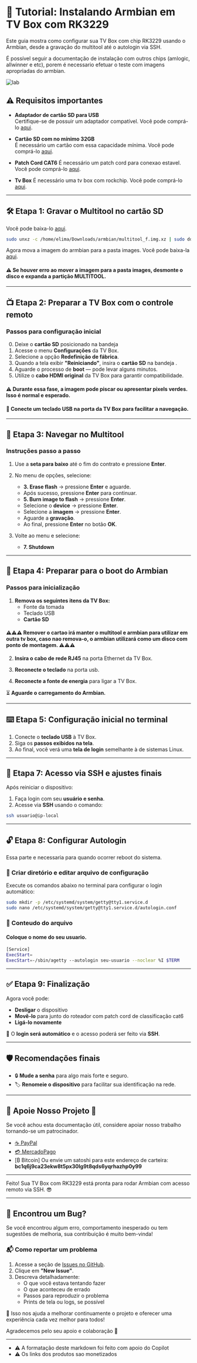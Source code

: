 # 🚀 Tutorial: Instalando Armbian em TV Box com RK3229

Este guia mostra como configurar sua TV Box com chip RK3229 usando o Armbian, desde a gravação do multitool até o autologin via SSH.

É possível seguir a documentação de instalação com outros chips (amlogic, allwinner e etc), porem é necessario efetuar o teste com imagens apropriadas do armbian.


![lab](images/image.jpg)



## ⚠️ Requisitos importantes

- **Adaptador de cartão SD para USB**  
  Certifique-se de possuir um adaptador compatível. Você pode comprá-lo [aqui](https://mercadolivre.com/sec/2trNZa2).

- **Cartão SD com no mínimo 32GB**  
  É necessário um cartão com essa capacidade mínima. Você pode comprá-lo [aqui](https://mercadolivre.com/sec/2mhNMv8).

- **Patch Cord CAT6**
  É necessário um patch cord para conexao estavel. Você pode comprá-lo [aqui](https://mercadolivre.com/sec/23CxYAc).

- **Tv Box**
  É necessário uma tv box com rockchip. Você pode comprá-lo [aqui](https://mercadolivre.com/sec/23CxYAc).



---

## 🛠️ Etapa 1: Gravar o Multitool no cartão SD

Você pode baixa-lo [aqui](https://drive.google.com/file/d/1yX0vm4-_4uwwUxWRjcaVnXaXxVOKjmF3/view?usp=drive_link).


```bash
sudo unxz -c /home/elima/Downloads/armbian/multitool_f.img.xz | sudo dd of=/dev/sda bs=4M status=progress conv=fsync
```

Agora mova a imagem do armbian para a pasta images.
Você pode baixa-la [aqui](https://drive.google.com/file/d/1WEhj9ptoO3dmUrU47IOMC3MS-YJk-1Qh/view?usp=drive_link).
#### ⚠️ Se houver erro ao mover a imagem para a pasta images, desmonte o disco e expanda a partição MULTITOOL.

---

## 📺 Etapa 2: Preparar a TV Box com o controle remoto

### Passos para configuração inicial
0. Deixe o **cartão SD** posicionado na bandeja
1. Acesse o menu **Configurações** da TV Box.
2. Selecione a opção **Redefinição de fábrica**.
3. Quando a tela exibir **"Reiniciando"**, insira o **cartão SD** na bandeja .
4. Aguarde o processo de **boot** — pode levar alguns minutos.
5. Utilize o **cabo HDMI original** da TV Box para garantir compatibilidade.

#### ⚠️  Durante essa fase, a imagem pode piscar ou apresentar **pixels verdes**. Isso é **normal** e esperado.

#### 🔌 Conecte um **teclado USB** na porta da TV Box para facilitar a navegação.

---

## 📄 Etapa 3: Navegar no Multitool

### Instruções passo a passo

1. Use a **seta para baixo** até o fim do contrato e pressione **Enter**.

2. No menu de opções, selecione:

   - **3. Erase flash** → pressione **Enter** e aguarde.
   - Após sucesso, pressione **Enter** para continuar.
   - **5. Burn image to flash** → pressione **Enter**.
   - Selecione o **device** → pressione **Enter**.
   - Selecione a **imagem** → pressione **Enter**.
   - Aguarde a **gravação**.
   - Ao final, pressione **Enter** no botão **OK**.

3. Volte ao menu e selecione:

   - **7. Shutdown**


---


## 🔌 Etapa 4: Preparar para o boot do Armbian

### Passos para inicialização

1. **Remova os seguintes itens da TV Box:**
   - Fonte da tomada
   - Teclado USB
   - **Cartão SD**

#### ⚠️⚠️⚠️ Remover o cartao irá manter o multitool e armbian para utilizar em outra tv box, caso nao remova-o, o armbian utilizará como um disco com ponto de montagem. ⚠️⚠️⚠️


2. **Insira o cabo de rede RJ45** na porta Ethernet da TV Box.

3. **Reconecte o teclado** na porta usb.

3. **Reconecte a fonte de energia** para ligar a TV Box.

⏳ **Aguarde o carregamento do Armbian.**

---


## ⌨️ Etapa 5: Configuração inicial no terminal

1. Conecte o **teclado USB** à TV Box.
2. Siga os **passos exibidos na tela**.
3. Ao final, você verá uma **tela de login** semelhante à de sistemas Linux.

---

## 🔐 Etapa 7: Acesso via SSH e ajustes finais

Após reiniciar o dispositivo:

1. Faça login com seu **usuário e senha**.
2. Acesse via **SSH** usando o comando:

```bash
ssh usuario@ip-local
```

---


## 🔓 Etapa 8: Configurar Autologin
Essa parte e necessaria para quando ocorrer reboot do sistema.

### 📁 Criar diretório e editar arquivo de configuração

Execute os comandos abaixo no terminal para configurar o login automático:


```bash
sudo mkdir -p /etc/systemd/system/getty@tty1.service.d
sudo nano /etc/systemd/system/getty@tty1.service.d/autologin.conf
```

### 📄 Conteudo do arquivo 

#### Coloque o nome do seu usuario.

```bash
[Service]
ExecStart=
ExecStart=-/sbin/agetty --autologin seu-usuario --noclear %I $TERM
```


---

## ✅ Etapa 9: Finalização

Agora você pode:

- **Desligar** o dispositivo
- **Movê-lo** para junto do roteador com patch cord de classificação cat6
- **Ligá-lo novamente**

🔁 O **login será automático** e o acesso poderá ser feito via **SSH**.


--- 


## 🛡️ Recomendações finais

- 🔒 **Mude a senha** para algo mais forte e seguro.
- 🏷️ **Renomeie o dispositivo** para facilitar sua identificação na rede.


--- 


## 💖 Apoie Nosso Projeto 💖

Se você achou esta documentação útil, considere apoiar nosso trabalho tornando-se um patrocinador.

- [☕ PayPal](https://www.paypal.com/donate/?business=9BBJLYB3U435C&no_recurring=0&currency_code=BRL)  
- [💳 MercadoPago](https://link.mercadopago.com.br/doarparalue)  
- [₿ Bitcoin] Ou envie um satoshi para este endereço de carteira:  
  **bc1q6j9ca23ekw8t5px30lg9t8qds6yqrhazhp0y99**


---


Feito! Sua TV Box com RK3229 está pronta para rodar Armbian com acesso remoto via SSH. 😎



---

## 🐞 Encontrou um Bug?

Se você encontrou algum erro, comportamento inesperado ou tem sugestões de melhoria, sua contribuição é muito bem-vinda!

### 📬 Como reportar um problema

1. Acesse a seção de [Issues no GitHub](https://github.com/SEU_REPOSITORIO/issues).
2. Clique em **"New Issue"**.
3. Descreva detalhadamente:
   - O que você estava tentando fazer
   - O que aconteceu de errado
   - Passos para reproduzir o problema
   - Prints de tela ou logs, se possível

🔧 Isso nos ajuda a melhorar continuamente o projeto e oferecer uma experiência cada vez melhor para todos!

Agradecemos pelo seu apoio e colaboração 💙


---
- ⚠️ A formatação deste markdown foi feito com apoio do Copilot
- ⚠️ Os links dos produtos sao monetizados

